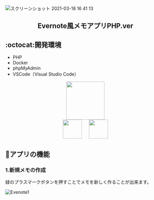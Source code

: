 ![スクリーンショット 2021-03-18 16 41 13](https://user-images.githubusercontent.com/69971751/111589944-db94a580-8808-11eb-8612-3a1eac3f0f42.png)

<h2 align="center">Evernote風メモアプリPHP.ver</h2>

## :octocat:開発環境

- PHP
- Docker
- phpMyAdmin
- VSCode（Visual Studio Code）

<p align="center">
  <a href="https://www.php.net/"><img src="https://www.php.net/images/logos/new-php-logo.png" width="120px;" /></a>
  <br>
  <a href="https://www.docker.com/"><img src="https://www.docker.com/sites/default/files/d8/2019-07/vertical-logo-monochromatic.png" height="60px;" /></a>
  &emsp;
  <a href="https://www.phpmyadmin.net/"><img src="https://upload.wikimedia.org/wikipedia/commons/9/95/PhpMyAdmin_logo.png" height="60px;" /></a>
</p>

## :memo:アプリの機能

<h3>1.新規メモの作成</h3>

緑のプラスマークボタンを押すことでメモを新しく作ることが出来ます。

![Evenote1](https://user-images.githubusercontent.com/69971751/111601562-d2f69c00-8815-11eb-9d79-a1a9978bd238.gif)
